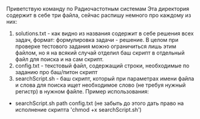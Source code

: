 Приветствую команду по Радиочастотным системам
Эта директория содержит в себе три файла, сейчас распишу немного про каждому из них:
1. solutions.txt - как видно из названия содержит в себе решения всех задач, формат: формулировка задачи - решение. В целом при проверке тестового задания можно ограничиться лишь этим файлом, но я на всякий случай отделил баш скрипт в отдельный файл для поиска и на сам скрипт.
2. config.txt - текстовый файл, содержащий строки, необходимые по заданию про баш/питон скрипт
3. searchScript.sh - баш скрипт, который при параметрах имени файла и слова для поиска ищет необходимое слово (не требуя нужный регистр) в нужном файле. Пример использования:
- searchScript.sh path config.txt 
(не забыть до этого дать право на исполнение скрипта 'chmod +x searchScript.sh')

